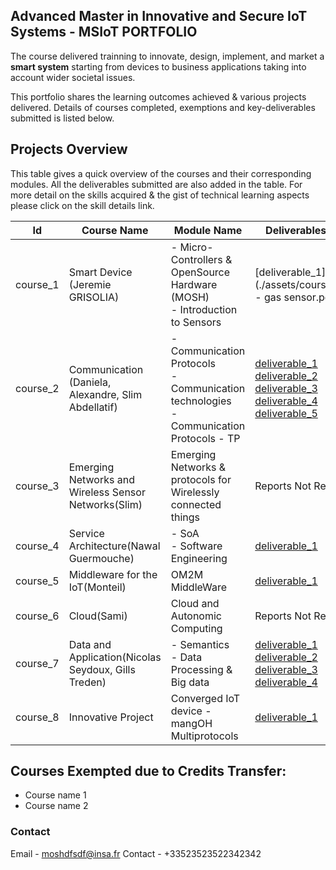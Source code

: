 ## Advanced Master in Innovative and Secure IoT Systems - MSIoT PORTFOLIO

The course delivered trainning to innovate, design, implement, and market a **smart system** starting from devices to business applications taking into account wider societal issues.

This portfolio shares the learning outcomes achieved & various projects delivered. Details of courses completed, exemptions and key-deliverables submitted is listed below.

## Projects Overview

This table gives a quick overview of the courses and their corresponding modules. All the deliverables submitted are also added in the table. For more detail on the skills acquired & the gist of technical learning aspects please click on the skill details link.

|Id|Course Name|Module Name|Deliverables Submitted|Skills Analysis|
|------|------|------|------|-----|
|course_1|Smart Device<br>(Jeremie GRISOLIA)|- Micro-Controllers & OpenSource Hardware (MOSH)<br>- Introduction to Sensors|[deliverable_1](./assets/course1/Datasheet - gas sensor.pdf)|[c1_skills](./course1.md)|
|course_2|Communication<br>(Daniela, Alexandre, Slim Abdellatif)|- Communication Protocols<br>- Communication technologies<br>- Communication Protocols - TP|[deliverable_1](./assets/course2/course_2_1_2_Report.pdf)<br>[deliverable_2](./assets/course2/course_2_1_1_Presentation.pdf)<br>[deliverable_3](./assets/course2/course_2_2.pdf)<br>[deliverable_4](./assets/course2/course_2_3.pdf)<br>[deliverable_5](./assets/course2/course_2_4.pdf)|[c2_skills](./course2.md)|
|course_3|Emerging Networks and Wireless Sensor Networks(Slim)|Emerging Networks & protocols for Wirelessly connected things|Reports Not Required|[c3_skills](./course3.md)|
|course_4|Service Architecture(Nawal Guermouche)|- SoA<br>- Software Engineering|[deliverable_1](./assets/course4/course_4_1.pdf)|[c4_skills](./course4.md)|
|course_5|Middleware for the IoT(Monteil)|OM2M MiddleWare|[deliverable_1](./assets/course5/course_5.pdf)|[c5_skills](./course5a.md)|
|course_6|Cloud(Sami)|Cloud and Autonomic Computing|Reports Not Required|[c6_skills](./course6.md)|
|course_7|Data and Application(Nicolas Seydoux, Gills Treden)|- Semantics<br>- Data Processing & Big data|[deliverable_1](./assets/course7/course_7_1.pdf)<br>[deliverable_2](./assets/course7/course_7_2.pdf)<br>[deliverable_3](./assets/course7/global-tem.Rmd)<br>[deliverable_4](./assets/course7/climate-change-earth-surface-temperature-data.zip)|[c7_semantics_skills](./course7a.md)<br>[c7_bigdata_skills](./course7b.md)|
|course_8|Innovative Project|Converged IoT device - mangOH Multiprotocols|[deliverable_1](./assets/course9/course_9_1.pdf)|[c8_skills](./course9a.md)|

## Courses Exempted due to Credits Transfer: 

- Course name 1 
- Course name 2 


### Contact

Email - moshdfsdf@insa.fr
Contact - +33523523522342342
